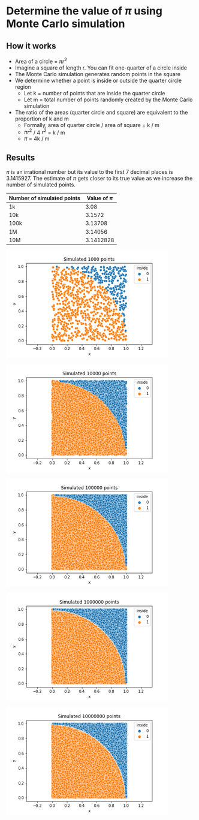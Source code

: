 # Determine the value of $\pi$ using Monte Carlo simulation

## How it works

* Area of a circle = $\pi r^{2}$
* Imagine a square of length r. You can fit one-quarter of a circle inside
* The Monte Carlo simulation generates random points in the square
* We determine whether a point is inside or outside the quarter circle region
  * Let k = number of points that are inside the quarter circle
  * Let m = total number of points randomly created by the Monte Carlo simulation
* The ratio of the areas (quarter circle and square) are equivalent to the proportion of k and m
  * Formally, area of quarter circle / area of square = k / m
  * $\pi r^{2}$ / 4 $r^{2}$ = k / m
  * $\pi$ = 4k / m

## Results

$\pi$ is an irrational number but its value to the first 7 decimal places is 3.1415927. The estimate of $\pi$ gets closer to its true value as we increase the number of simulated points.

| Number of simulated points  | Value of $\pi$  |
|-----------------------------|-----------------|
| 1k                          | 3.08            |
| 10k                         | 3.1572          |
| 100k                        | 3.13708         |
| 1M                          | 3.14056         |
| 10M                         | 3.1412828       |

![](images/pi_1000.png)

![](images/pi_10000.png)

![](images/pi_100000.png)

![](images/pi_1000000.png)

![](images/pi_10000000.png)